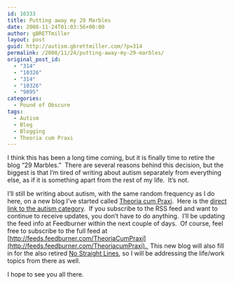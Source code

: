 ```yaml
---
id: 10333
title: Putting away my 29 Marbles
date: 2008-11-24T01:03:56+00:00
author: gBRETTmiller
layout: post
guid: http://autism.gbrettmiller.com/?p=314
permalink: /2008/11/24/putting-away-my-29-marbles/
original_post_id:
  - "314"
  - "10326"
  - "314"
  - "10326"
  - "9895"
categories:
  - Pound of Obscure
tags:
  - Autism
  - Blog
  - Blogging
  - Theoria cum Praxi
---
```

I think this has been a long time coming, but it is finally time to retire the blog &#8220;29 Marbles.&#8221;  There are several reasons behind this decision, but the biggest is that I&#8217;m tired of writing about autism separately from everything else, as if it is something apart from the rest of my life.  It&#8217;s not.

I&#8217;ll still be writing about autism, with the same random frequency as I do here, on a new blog I&#8217;ve started called [Theoria cum Praxi](http://blog.gbrettmiller.com).  Here is the [direct link to the autism category](http://blog.gbrettmiller.com/category/autism/).  If you subscribe to the RSS feed and want to continue to receive updates, you don&#8217;t have to do anything.  I&#8217;ll be updating the feed info at Feedburner within the next couple of days.  Of course, feel free to subscribe to the full feed at [http://feeds.feedburner.com/TheoriaCumPraxi](http://feeds.feedburner.com/TheoriacumPraxi).  This new blog will also fill in for the also retired [No Straight Lines](http://nsl.gbrettmiller.com), so I will be addressing the life/work topics from there as well.

I hope to see you all there.